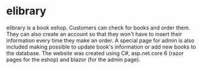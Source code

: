# elibrary
elibrary is a book eshop. Customers can check for books and order them. They can also create an account so that they won't have to insert their information 
every time they make an order. A special page for admin is also included making possible to update book's information or add new books to the database.
The website was created using C#, asp.net.core 6 (razor pages for the eshop) and blazor (for the admin page).
